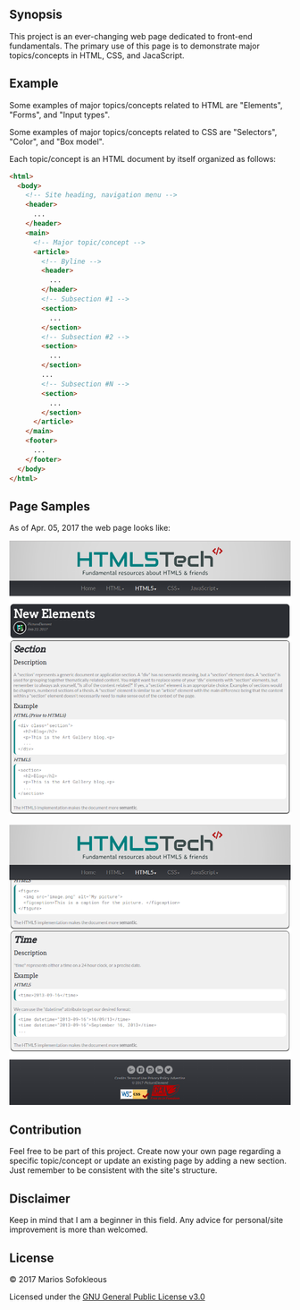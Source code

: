 ## Synopsis

This project is an ever-changing web page dedicated to front-end fundamentals. 
The primary use of this page is to demonstrate major topics/concepts in HTML, 
CSS, and JacaScript.

## Example

Some examples of major topics/concepts related to HTML are "Elements", "Forms", 
and "Input types". 

Some examples of major topics/concepts related to CSS are "Selectors", "Color", 
and "Box model".

Each topic/concept is an HTML document by itself organized as follows:
```html
<html>
  <body>
    <!-- Site heading, navigation menu -->
    <header>
      ...
    </header>
    <main>
      <!-- Major topic/concept -->
      <article>
        <!-- Byline -->
        <header>
          ...
        </header>
        <!-- Subsection #1 -->
        <section>
          ...
        </section>
        <!-- Subsection #2 -->
        <section>
          ...
        </section>
        ...
        <!-- Subsection #N -->
        <section>
          ...
        </section>
      </article>
    </main>
    <footer>
      ...
    </footer>
  </body>
</html>
```
## Page Samples

As of Apr. 05, 2017 the web page looks like:

![sample1 page](samples/sample1.png)

![sample2 page](samples/sample2.png)

## Contribution

Feel free to be part of this project. Create now your own page regarding a 
specific topic/concept or update an existing page by adding a new section. Just remember to be consistent with 
the site's structure. 

## Disclaimer 

Keep in mind that I am a beginner in this field. Any advice for personal/site
improvement is more than welcomed. 

## License

&copy; 2017 Marios Sofokleous

Licensed under the [GNU General Public License v3.0](LICENSE) 
